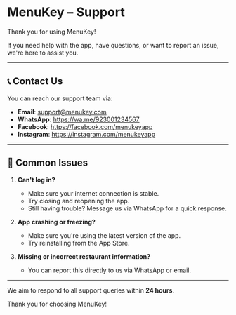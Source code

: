 # MenuKey – Support

Thank you for using MenuKey!

If you need help with the app, have questions, or want to report an issue, we're here to assist you.

---

## 📞 Contact Us

You can reach our support team via:

- **Email**: support@menukey.com  
- **WhatsApp**: https://wa.me/923001234567  
- **Facebook**: https://facebook.com/menukeyapp  
- **Instagram**: https://instagram.com/menukeyapp  

---

## 🧾 Common Issues

1. **Can't log in?**
   - Make sure your internet connection is stable.
   - Try closing and reopening the app.
   - Still having trouble? Message us via WhatsApp for a quick response.

2. **App crashing or freezing?**
   - Make sure you're using the latest version of the app.
   - Try reinstalling from the App Store.

3. **Missing or incorrect restaurant information?**
   - You can report this directly to us via WhatsApp or email.

---

We aim to respond to all support queries within **24 hours**.

Thank you for choosing MenuKey!

